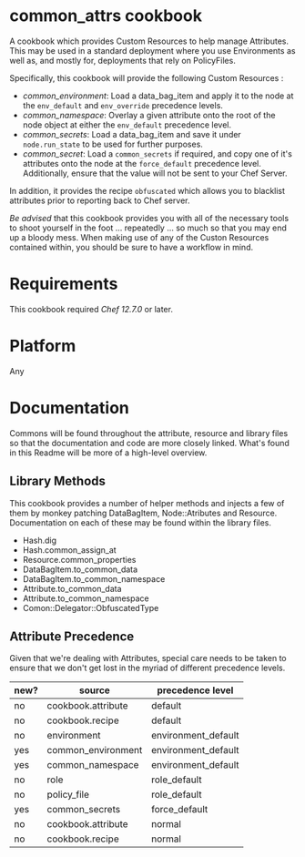 # common_attrs cookbook
 
A cookbook which provides Custom Resources to help manage Attributes. This may
be used in a standard deployment where you use Environments as well as, and 
mostly for, deployments that rely on PolicyFiles. 

Specifically, this cookbook will provide the following Custom Resources :
* *common_environment*: Load a data_bag_item and apply it to the node at the `env_default` and `env_override` precedence levels.
* *common_namespace*: Overlay a given attribute onto the root of the node object at either the `env_default` precedence level.
* *common_secrets*: Load a data_bag_item and save it under `node.run_state` to be used for further purposes.
* *common_secret*: Load a `common_secrets` if required, and copy one of it's attributes onto the node at the `force_default` precedence level. Additionally, ensure that the value will not be sent to your Chef Server.

In addition, it provides the recipe `obfuscated` which allows you to blacklist attributes prior to reporting back to Chef server.

*Be advised* that this cookbook provides you with all of the necessary tools to shoot yourself in the foot ... repeatedly ... so much so that you may end up a bloody mess. When making use of any of the Custon Resources contained within, you should be sure to have a workflow in mind. 

# Requirements

This cookbook required *Chef 12.7.0* or later.

# Platform

Any

# Documentation

Commons will be found throughout the attribute, resource and library files
so that the documentation and code are more closely linked. What's found in 
this Readme will be more of a high-level overview.

## Library Methods

This cookbook provides a number of helper methods and injects a few of them
by monkey patching DataBagItem, Node::Atributes and Resource. Documentation
on each of these may be found within the library files.

- Hash.dig
- Hash.common_assign_at
- Resource.common_properties
- DataBagItem.to_common_data
- DataBagItem.to_common_namespace
- Attribute.to_common_data
- Attribute.to_common_namespace
- Comon::Delegator::ObfuscatedType

## Attribute Precedence

Given that we're dealing with Attributes, special care needs to be taken to ensure that we don't get lost in the myriad of different precedence levels.

|new?|source|precedence level|
|---|---|---|
|no|cookbook.attribute|default|
|no|cookbook.recipe|default|
|no|environment|environment_default|
|yes|common_environment|environment_default|
|yes|common_namespace|environment_default|
|no|role|role_default|
|no|policy_file|role_default|
|yes|common_secrets|force_default|
|no|cookbook.attribute|normal|
|no|cookbook.recipe|normal|

